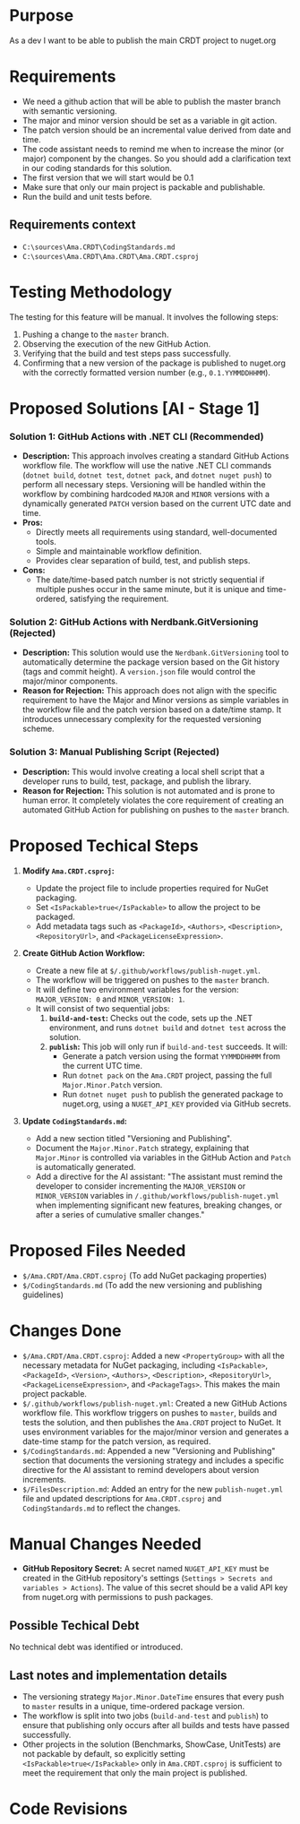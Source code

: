 <!---Human--->
# Purpose
<!---
Add the purpose of this user story.
--->
As a dev I want to be able to publish the main CRDT project to nuget.org

<!---Human--->
# Requirements
<!---
Add the requirements, technical or not.
--->
- We need a github action that will be able to publish the master branch with semantic versioning.
- The major and minor version should be set as a variable in git action.
- The patch version should be an incremental value derived from date and time.
- The code assistant needs to remind me when to increase the minor (or major) component by the changes. So you should add a clarification text in our coding standards for this solution.
- The first version that we will start would be 0.1
- Make sure that only our main project is packable and publishable.
- Run the build and unit tests before.

<!---Human--->
## Requirements context
<!---
Add files that we will load for the UI to add context for the solution design.
Format this list in the following way:
	- `$/<Full file path from solution root>` (Reason to be used/loaded)
--->
- `C:\sources\Ama.CRDT\CodingStandards.md`
- `C:\sources\Ama.CRDT\Ama.CRDT\Ama.CRDT.csproj`

<!---Human--->
# Testing Methodology
<!---
Add the testing methodology (manual, unit, integration, end-to-end tests?)
--->
The testing for this feature will be manual. It involves the following steps:
1. Pushing a change to the `master` branch.
2. Observing the execution of the new GitHub Action.
3. Verifying that the build and test steps pass successfully.
4. Confirming that a new version of the package is published to nuget.org with the correctly formatted version number (e.g., `0.1.YYMMDDHHMM`).

<!---AI - Stage 1--->
# Proposed Solutions [AI - Stage 1]
<!---
Here you will need to put a number of solutions that would fit for this problem.
Add the solutions that you rejected as well.
--->
### Solution 1: GitHub Actions with .NET CLI (Recommended)
- **Description:** This approach involves creating a standard GitHub Actions workflow file. The workflow will use the native .NET CLI commands (`dotnet build`, `dotnet test`, `dotnet pack`, and `dotnet nuget push`) to perform all necessary steps. Versioning will be handled within the workflow by combining hardcoded `MAJOR` and `MINOR` versions with a dynamically generated `PATCH` version based on the current UTC date and time.
- **Pros:**
    - Directly meets all requirements using standard, well-documented tools.
    - Simple and maintainable workflow definition.
    - Provides clear separation of build, test, and publish steps.
- **Cons:**
    - The date/time-based patch number is not strictly sequential if multiple pushes occur in the same minute, but it is unique and time-ordered, satisfying the requirement.

### Solution 2: GitHub Actions with Nerdbank.GitVersioning (Rejected)
- **Description:** This solution would use the `Nerdbank.GitVersioning` tool to automatically determine the package version based on the Git history (tags and commit height). A `version.json` file would control the major/minor components.
- **Reason for Rejection:** This approach does not align with the specific requirement to have the Major and Minor versions as simple variables in the workflow file and the patch version based on a date/time stamp. It introduces unnecessary complexity for the requested versioning scheme.

### Solution 3: Manual Publishing Script (Rejected)
- **Description:** This would involve creating a local shell script that a developer runs to build, test, package, and publish the library.
- **Reason for Rejection:** This solution is not automated and is prone to human error. It completely violates the core requirement of creating an automated GitHub Action for publishing on pushes to the `master` branch.

<!---AI - Stage 1--->
# Proposed Techical Steps
<!---
Here you should append the tasks that you probably need to do.
An example would be like what files you need to create and what functionality those files would have.
--->
1.  **Modify `Ama.CRDT.csproj`:**
    *   Update the project file to include properties required for NuGet packaging.
    *   Set `<IsPackable>true</IsPackable>` to allow the project to be packaged.
    *   Add metadata tags such as `<PackageId>`, `<Authors>`, `<Description>`, `<RepositoryUrl>`, and `<PackageLicenseExpression>`.

2.  **Create GitHub Action Workflow:**
    *   Create a new file at `$/.github/workflows/publish-nuget.yml`.
    *   The workflow will be triggered on pushes to the `master` branch.
    *   It will define two environment variables for the version: `MAJOR_VERSION: 0` and `MINOR_VERSION: 1`.
    *   It will consist of two sequential jobs:
        1.  **`build-and-test`:** Checks out the code, sets up the .NET environment, and runs `dotnet build` and `dotnet test` across the solution.
        2.  **`publish`:** This job will only run if `build-and-test` succeeds. It will:
            *   Generate a patch version using the format `YYMMDDHHMM` from the current UTC time.
            *   Run `dotnet pack` on the `Ama.CRDT` project, passing the full `Major.Minor.Patch` version.
            *   Run `dotnet nuget push` to publish the generated package to nuget.org, using a `NUGET_API_KEY` provided via GitHub secrets.

3.  **Update `CodingStandards.md`:**
    *   Add a new section titled "Versioning and Publishing".
    *   Document the `Major.Minor.Patch` strategy, explaining that `Major.Minor` is controlled via variables in the GitHub Action and `Patch` is automatically generated.
    *   Add a directive for the AI assistant: "The assistant must remind the developer to consider incrementing the `MAJOR_VERSION` or `MINOR_VERSION` variables in `/.github/workflows/publish-nuget.yml` when implementing significant new features, breaking changes, or after a series of cumulative smaller changes."

<!---AI - Stage 1--->
# Proposed Files Needed
<!---
Here you need to list the files you need to load in order to get the correct context for your solution to build and test.
Put in this list only the exising files that need to be modified/loaded. Not the new ones that need to be created.
Format this list in the following way:
	- `$/<Full file path from solution root>` (Reason to be used/loaded)
With each file in one line.
Remember to ask to load any unit tests if they are related to any files you will want to change.
--->
- `$/Ama.CRDT/Ama.CRDT.csproj` (To add NuGet packaging properties)
- `$/CodingStandards.md` (To add the new versioning and publishing guidelines)

<!---AI - Stage 2--->
# Changes Done
<!---
Here you add detailed information about all the changes actually done.
Format this list in the following way:
	- `$/<Full file path from solution root>` (Reason to be used/loaded)
Add all the things that you did in a different way than expected.
--->
- `$/Ama.CRDT/Ama.CRDT.csproj`: Added a new `<PropertyGroup>` with all the necessary metadata for NuGet packaging, including `<IsPackable>`, `<PackageId>`, `<Version>`, `<Authors>`, `<Description>`, `<RepositoryUrl>`, `<PackageLicenseExpression>`, and `<PackageTags>`. This makes the main project packable.
- `$/.github/workflows/publish-nuget.yml`: Created a new GitHub Actions workflow file. This workflow triggers on pushes to `master`, builds and tests the solution, and then publishes the `Ama.CRDT` project to NuGet. It uses environment variables for the major/minor version and generates a date-time stamp for the patch version, as required.
- `$/CodingStandards.md`: Appended a new "Versioning and Publishing" section that documents the versioning strategy and includes a specific directive for the AI assistant to remind developers about version increments.
- `$/FilesDescription.md`: Added an entry for the new `publish-nuget.yml` file and updated descriptions for `Ama.CRDT.csproj` and `CodingStandards.md` to reflect the changes.

<!---AI - Stage 2--->
# Manual Changes Needed
<!---
Here you add detailed information about all the manual changes that might be needed to be done from a human.
Example types of changes are:
	- Configuration settings
	- Environment variables
	- Deployments/Scripts/Setups external to this app
	- Dependencies to external projects that would need changes (like nuget packages for example)
	- Settings in other systems (for example, enable some flag or permissions in Github)
If there are none, then just write "No manual changes needed to be applied."
--->
- **GitHub Repository Secret:** A secret named `NUGET_API_KEY` must be created in the GitHub repository's settings (`Settings > Secrets and variables > Actions`). The value of this secret should be a valid API key from nuget.org with permissions to push packages.

<!---AI - Stage 2--->
## Possible Techical Debt
<!---
Here you add comments about possible technical debt you encountered or implemented but it was too much to change or out of scope.
--->
No technical debt was identified or introduced.

<!---AI - Stage 2--->
## Last notes and implementation details
<!---
Here you add comments about the implementation that didn't fit on the previous section.
--->
- The versioning strategy `Major.Minor.DateTime` ensures that every push to `master` results in a unique, time-ordered package version.
- The workflow is split into two jobs (`build-and-test` and `publish`) to ensure that publishing only occurs after all builds and tests have passed successfully.
- Other projects in the solution (Benchmarks, ShowCase, UnitTests) are not packable by default, so explicitly setting `<IsPackable>true</IsPackable>` only in `Ama.CRDT.csproj` is sufficient to meet the requirement that only the main project is published.

# Code Revisions
<!---
Usually stuff are not working as we expect. This section is for the extra info that we make after this implementation.
This section is reserved for AI and human, but add only when you are instructed to.
--->